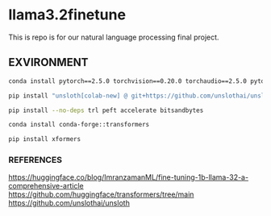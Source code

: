 # llama3.2finetune

This is repo is for our natural language processing final project. 

## EXVIRONMENT

```bash
conda install pytorch==2.5.0 torchvision==0.20.0 torchaudio==2.5.0 pytorch-cuda=12.1 -c pytorch -c nvidia

pip install "unsloth[colab-new] @ git+https://github.com/unslothai/unsloth.git"

pip install --no-deps trl peft accelerate bitsandbytes

conda install conda-forge::transformers

pip install xformers
```
### REFERENCES

https://huggingface.co/blog/ImranzamanML/fine-tuning-1b-llama-32-a-comprehensive-article
https://github.com/huggingface/transformers/tree/main
https://github.com/unslothai/unsloth